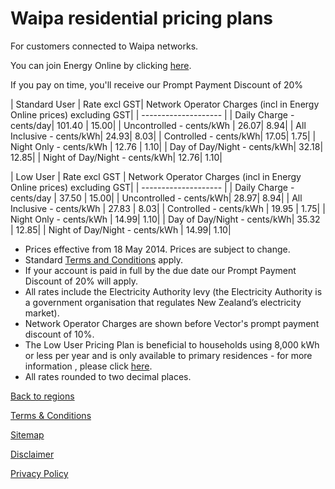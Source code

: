 # Waipa residential pricing plans
For customers connected to Waipa networks.


You can join Energy Online by clicking [here](http://www.energyonline.co.nz/Default.aspx?tabid=98).

<p class="intro">If you pay on time, you'll receive our Prompt Payment Discount of 20%</p>


| Standard User	| Rate excl GST| 	Network Operator Charges (incl in Energy Online prices) excluding GST| 
| -------------------- | 
| Daily Charge - cents/day| 	101.40	| 15.00| 
| Uncontrolled - cents/kWh	| 26.07| 	8.94| 
| All Inclusive - cents/kWh| 	24.93| 	8.03| 
| Controlled - cents/kWh| 	17.05| 	1.75| 
| Night Only - cents/kWh	| 12.76	| 1.10| 
| Day of Day/Night - cents/kWh| 	32.18| 	12.85| 
| Night of Day/Night - cents/kWh| 	12.76| 	1.10| 
 

| Low User	| Rate excl GST	| Network Operator Charges (incl in Energy Online prices) excluding GST| 
| -------------------- | 
| Daily Charge - cents/day	| 37.50	| 15.00| 
| Uncontrolled - cents/kWh| 	28.97| 	8.94| 
| All Inclusive - cents/kWh	| 27.83	| 8.03| 
| Controlled - cents/kWh	| 19.95	| 1.75| 
| Night Only - cents/kWh	| 14.99| 	1.10| 
| Day of Day/Night - cents/kWh| 	35.32	| 12.85| 
| Night of Day/Night - cents/kWh	| 14.99| 	1.10| 


- Prices effective from 18 May 2014. Prices are subject to change.
- Standard [Terms and Conditions](http://www.energyonline.co.nz/Default.aspx?tabid=169) apply.
- If your account is paid in full by the due date our Prompt Payment Discount of 20% will apply.
- All rates include the Electricity Authority levy (the Electricity Authority is a government organisation that regulates New Zealand’s electricity market).
- Network Operator Charges are shown before Vector's prompt payment discount of 10%.
- The Low User Pricing Plan is beneficial to households using 8,000 kWh or less per year and is only available to primary residences - for more information , please click [here](http://www.energyonline.co.nz/Default.aspx?tabid=148).
- All rates rounded to two decimal places.


[Back to regions](http://www.energyonline.co.nz/residential/pricing_plans/residential_electricity_pricing_plans)

[Terms & Conditions](http://www.energyonline.co.nz/terms)

[Sitemap](http://www.energyonline.co.nz/home/site_map)

[Disclaimer](http://www.energyonline.co.nz/home/site_map/disclaimer)

[Privacy Policy](http://www.energyonline.co.nz/home/site_map/privacy_policy)
